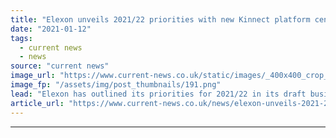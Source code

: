 ```yaml
---
title: "Elexon unveils 2021/22 priorities with new Kinnect platform centre stage"
date: "2021-01-12"
tags: 
  - current news
  - news
source: "current news"
image_url: "https://www.current-news.co.uk/static/images/_400x400_crop_center-center/Elexon-business-plan-2021-image-Elexon.png"
image_fp: "/assets/img/post_thumbnails/191.png"
lead: "​Elexon has outlined its priorities for 2021/22 in its draft business plan for the year, with its new platform Kinnect at the forefront of its activities."
article_url: "https://www.current-news.co.uk/news/elexon-unveils-2021-22-priorities-as-new-kinnect-platform-takes-centre-stage?utm_source=rss-feeds&utm_medium=rss&utm_campaign=rss"
---
```


---

